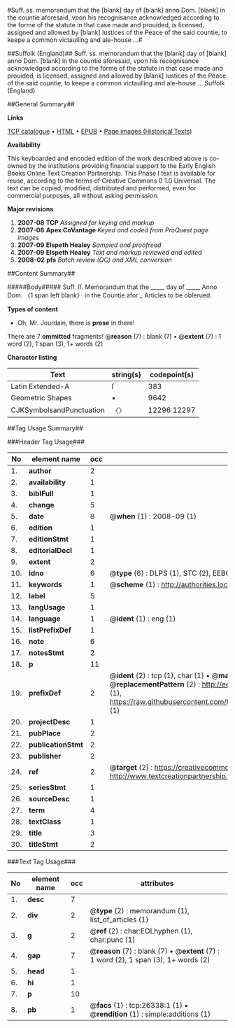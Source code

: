 #Suff. ss. memorandum that the [blank] day of [blank] anno Dom. [blank] in the countie aforesaid, vpon his recognisance acknowledged according to the forme of the statute in that case made and prouided, is licensed, assigned and allowed by [blank] Iustices of the Peace of the said countie, to keepe a common victaulling and ale-house ...#

##Suffolk (England)##
Suff. ss. memorandum that the [blank] day of [blank] anno Dom. [blank] in the countie aforesaid, vpon his recognisance acknowledged according to the forme of the statute in that case made and prouided, is licensed, assigned and allowed by [blank] Iustices of the Peace of the said countie, to keepe a common victaulling and ale-house ...
Suffolk (England)

##General Summary##

**Links**

[TCP catalogue](http://www.ota.ox.ac.uk/tcp/)  • 
[HTML](http://tei.it.ox.ac.uk/tcp/Texts-HTML/free/A13/A13127.html)  • 
[EPUB](http://tei.it.ox.ac.uk/tcp/Texts-EPUB/free/A13/A13127.epub) • 
[Page images (Historical Texts)](https://data.historicaltexts.jisc.ac.uk/view?pubId=eebo-23170014e&pageId=eebo-23170014e-26338-1)

**Availability**

This keyboarded and encoded edition of the
	       work described above is co-owned by the institutions
	       providing financial support to the Early English Books
	       Online Text Creation Partnership. This Phase I text is
	       available for reuse, according to the terms of Creative
	       Commons 0 1.0 Universal. The text can be copied,
	       modified, distributed and performed, even for
	       commercial purposes, all without asking permission.

**Major revisions**

1. __2007-08__ __TCP__ *Assigned for keying and markup*
1. __2007-08__ __Apex CoVantage__ *Keyed and coded from ProQuest page images*
1. __2007-09__ __Elspeth Healey__ *Sampled and proofread*
1. __2007-09__ __Elspeth Healey__ *Text and markup reviewed and edited*
1. __2008-02__ __pfs__ *Batch review (QC) and XML conversion*

##Content Summary##

#####Body#####
Suff. ſſ. Memorandum that the  _____ day of _____  Anno Dom. 〈1 span left blank〉 in the Countie afor
    _ Articles to be obſerued.

**Types of content**

  * Oh, Mr. Jourdain, there is **prose** in there!

There are 7 **ommitted** fragments! 
 @__reason__ (7) : blank (7)  •  @__extent__ (7) : 1 word (2), 1 span (3), 1+ words (2)

**Character listing**


|Text|string(s)|codepoint(s)|
|---|---|---|
|Latin Extended-A|ſ|383|
|Geometric Shapes|▪|9642|
|CJKSymbolsandPunctuation|〈〉|12296 12297|

##Tag Usage Summary##

###Header Tag Usage###

|No|element name|occ|attributes|
|---|---|---|---|
|1.|__author__|2||
|2.|__availability__|1||
|3.|__biblFull__|1||
|4.|__change__|5||
|5.|__date__|8| @__when__ (1) : 2008-09 (1)|
|6.|__edition__|1||
|7.|__editionStmt__|1||
|8.|__editorialDecl__|1||
|9.|__extent__|2||
|10.|__idno__|6| @__type__ (6) : DLPS (1), STC (2), EEBO-CITATION (1), OCLC (1), VID (1)|
|11.|__keywords__|1| @__scheme__ (1) : http://authorities.loc.gov/ (1)|
|12.|__label__|5||
|13.|__langUsage__|1||
|14.|__language__|1| @__ident__ (1) : eng (1)|
|15.|__listPrefixDef__|1||
|16.|__note__|6||
|17.|__notesStmt__|2||
|18.|__p__|11||
|19.|__prefixDef__|2| @__ident__ (2) : tcp (1), char (1)  •  @__matchPattern__ (2) : ([0-9\-]+):([0-9IVX]+) (1), (.+) (1)  •  @__replacementPattern__ (2) : http://eebo.chadwyck.com/downloadtiff?vid=$1&page=$2 (1), https://raw.githubusercontent.com/textcreationpartnership/Texts/master/tcpchars.xml#$1 (1)|
|20.|__projectDesc__|1||
|21.|__pubPlace__|2||
|22.|__publicationStmt__|2||
|23.|__publisher__|2||
|24.|__ref__|2| @__target__ (2) : https://creativecommons.org/publicdomain/zero/1.0/ (1), http://www.textcreationpartnership.org/docs/. (1)|
|25.|__seriesStmt__|1||
|26.|__sourceDesc__|1||
|27.|__term__|4||
|28.|__textClass__|1||
|29.|__title__|3||
|30.|__titleStmt__|2||


###Text Tag Usage###

|No|element name|occ|attributes|
|---|---|---|---|
|1.|__desc__|7||
|2.|__div__|2| @__type__ (2) : memorandum (1), list_of_articles (1)|
|3.|__g__|2| @__ref__ (2) : char:EOLhyphen (1), char:punc (1)|
|4.|__gap__|7| @__reason__ (7) : blank (7)  •  @__extent__ (7) : 1 word (2), 1 span (3), 1+ words (2)|
|5.|__head__|1||
|6.|__hi__|1||
|7.|__p__|10||
|8.|__pb__|1| @__facs__ (1) : tcp:26338:1 (1)  •  @__rendition__ (1) : simple:additions (1)|
